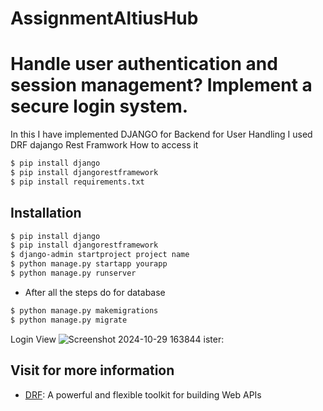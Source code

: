 # AssignmentAltiusHub
# Handle user authentication and session management? Implement a secure login system.
In this I have implemented DJANGO for Backend for User Handling I used DRF dajango Rest Framwork 
How to access it 
```bash
$ pip install django
$ pip install djangorestframework
$ pip install requirements.txt
```

## Installation
```bash
$ pip install django
$ pip install djangorestframework
$ django-admin startproject project name
$ python manage.py startapp yourapp 
$ python manage.py runserver
```


* After all the steps do for database
```bash
$ python manage.py makemigrations
$ python manage.py migrate 
```
Login View
![Screenshot 2024-10-29 163844](https://github.com/user-attachments/assets/9a272b1f-7a68-4164-80a0-2798f49d1622)
ister:


## Visit for more information
* [DRF](www.django-rest-framework.org/): A powerful and flexible toolkit for building Web APIs


